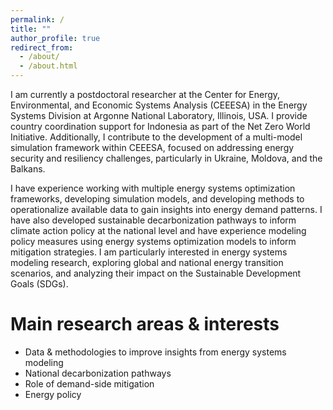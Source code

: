 ```yaml
---
permalink: /
title: ""
author_profile: true
redirect_from: 
  - /about/
  - /about.html
---
```


I am currently a postdoctoral researcher at the Center for Energy, Environmental, and Economic Systems Analysis (CEEESA) in the Energy Systems Division at Argonne National Laboratory, Illinois, USA. I provide country coordination support for Indonesia as part of the Net Zero World Initiative. Additionally, I contribute to the development of a multi-model simulation framework within CEEESA, focused on addressing energy security and resiliency challenges, particularly in Ukraine, Moldova, and the Balkans. 

I have experience working with multiple energy systems optimization frameworks, developing simulation models, and developing methods to operationalize available data to gain insights into energy demand patterns. I have also developed sustainable decarbonization pathways to inform climate action policy at the national level and have experience modeling policy measures using energy systems optimization models to inform mitigation strategies. I am particularly interested in energy systems modeling research, exploring global and national energy transition scenarios, and analyzing their impact on the Sustainable Development Goals (SDGs).

Main research areas & interests
======
* Data & methodologies to improve insights from energy systems modeling
* National decarbonization pathways
* Role of demand-side mitigation
* Energy policy
  


